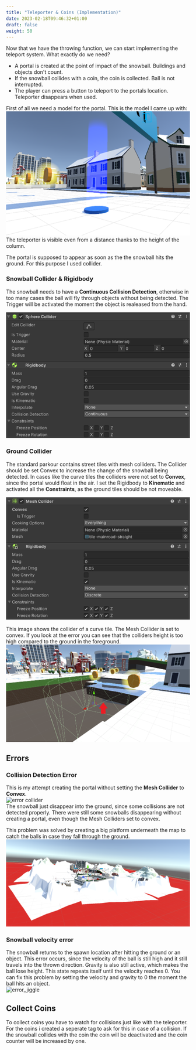 ```yaml
---
title: "Teleporter & Coins (Implementation)"
date: 2023-02-18T09:46:32+01:00
draft: false
weight: 50
---
```


Now that we have the throwing function, we can start implementing the teleport system.
What exactly do we need?

* A portal is created at the point of impact of the snowball. Buildings and objects don't count.
* If the snowball collides with a coin, the coin is collected. Ball is not interrupted.
* The player can press a button to teleport to the portals location. Teleporter disappears when used.

First of all we need a model for the portal. This is the model I came up with:<br>
![teleporter](https://raw.githubusercontent.com/Lithanel/Lithanel_page/master/images/teleporter/teleporter.png)<br>
The teleporter is visible even from a distance thanks to the height of the column.

The portal is supposed to appear as soon as the the snowball hits the ground. For this purpose I used collider.

### Snowball Collider & Rigidbody
The snowball needs to have a **Continuous Collision Detection**, otherwise in too many cases the ball will fly through objects without being detected.
The Trigger will be activated the moment the object is realeased from the hand.<br>

![snowball collider](https://raw.githubusercontent.com/Lithanel/Lithanel_page/master/images/teleporter/ball_collider.png)<br>

### Ground Collider
The standard parkour contains street tiles with mesh colliders. The Collider should be set Convex to increase the change of the snowball being detected.
In cases like the curve tiles the colliders were not set to **Convex**, since the portal would float in the air.
I set the Rigidbody to **Kinematic** and activated all the **Constraints**, as the ground tiles should be not moveable. <br>

![street collider](https://raw.githubusercontent.com/Lithanel/Lithanel_page/master/images/teleporter/street_collider.png)<br>

This image shows the collider of a curve tile. The Mesh Collider is set to convex. 
If you look at the error you can see that the colliders height is too high compared to the ground in the foreground.<br>
![convex collider](https://raw.githubusercontent.com/Lithanel/Lithanel_page/master/images/teleporter/convex_collider.png)


## Errors
### Collision Detection Error
This is my attempt creating the portal without setting the **Mesh Collider** to **Convex**.<br>
![error collider](https://raw.githubusercontent.com/Lithanel/Lithanel_page/master/images/teleporter/error_convex.gif)<br>
The snowball just disappear into the ground, since some collisions are not detected properly.
There were still some snowballs disappearing without creating a portal, even though the Mesh Colliders set to convex.

This problem was solved by creating a big platform underneath the map to catch the balls in case they fall through the ground.<br>
![platform](https://raw.githubusercontent.com/Lithanel/Lithanel_page/master/images/teleporter/platform.png)<br>

### Snowball velocity error

The snowball returns to the spawn location after hitting the ground or an object. 
This error occurs, since the velocity of the ball is still high and it still travels into the thrown direction.
Gravity is also still active, which makes the ball lose height. This state repeats itself until the velocity reaches 0.
You can fix this problem by setting the velocity and gravity to 0 the moment the ball hits an object.<br>
![error_jiggle](https://raw.githubusercontent.com/Lithanel/Lithanel_page/master/images/teleporter/error_jiggle.gif)<br>

## Collect Coins

To collect coins you have to watch for collisions just like with the teleporter.
For the coins i created a seperate tag to ask for this in case of a collision.
If the snowball collides with the coin the coin will be deactivated and the coin counter will be increased by one.